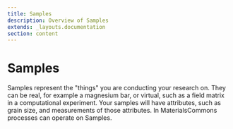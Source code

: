 ```yaml
---
title: Samples
description: Overview of Samples
extends: _layouts.documentation
section: content
---
```


# Samples
Samples represent the "things" you are conducting your research on. They can be real, for example a magnesium bar,
or virtual, such as a field matrix in a computational experiment. Your samples will have attributes, such as grain
size, and measurements of those attributes. In MaterialsCommons processes can operate on Samples.